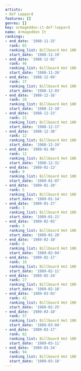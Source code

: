 ```yaml
---
artists:
- Def Leppard
features: []
genres: []
key: armageddon-it-def-leppard
name: Armageddon It
rankings:
- end_date: '1988-11-25'
  rank: 65
  ranking_list: Billboard Hot 100
  start_date: '1988-11-19'
- end_date: '1988-12-02'
  rank: 46
  ranking_list: Billboard Hot 100
  start_date: '1988-11-26'
- end_date: '1988-12-09'
  rank: 37
  ranking_list: Billboard Hot 100
  start_date: '1988-12-03'
- end_date: '1988-12-16'
  rank: 28
  ranking_list: Billboard Hot 100
  start_date: '1988-12-10'
- end_date: '1988-12-23'
  rank: 21
  ranking_list: Billboard Hot 100
  start_date: '1988-12-17'
- end_date: '1988-12-30'
  rank: 12
  ranking_list: Billboard Hot 100
  start_date: '1988-12-24'
- end_date: '1989-01-06'
  rank: 12
  ranking_list: Billboard Hot 100
  start_date: '1988-12-31'
- end_date: '1989-01-13'
  rank: 9
  ranking_list: Billboard Hot 100
  start_date: '1989-01-07'
- end_date: '1989-01-20'
  rank: 5
  ranking_list: Billboard Hot 100
  start_date: '1989-01-14'
- end_date: '1989-01-27'
  rank: 3
  ranking_list: Billboard Hot 100
  start_date: '1989-01-21'
- end_date: '1989-02-03'
  rank: 3
  ranking_list: Billboard Hot 100
  start_date: '1989-01-28'
- end_date: '1989-02-10'
  rank: 6
  ranking_list: Billboard Hot 100
  start_date: '1989-02-04'
- end_date: '1989-02-17'
  rank: 18
  ranking_list: Billboard Hot 100
  start_date: '1989-02-11'
- end_date: '1989-02-24'
  rank: 27
  ranking_list: Billboard Hot 100
  start_date: '1989-02-18'
- end_date: '1989-03-03'
  rank: 42
  ranking_list: Billboard Hot 100
  start_date: '1989-02-25'
- end_date: '1989-03-10'
  rank: 57
  ranking_list: Billboard Hot 100
  start_date: '1989-03-04'
- end_date: '1989-03-17'
  rank: 82
  ranking_list: Billboard Hot 100
  start_date: '1989-03-11'
- end_date: '1989-03-24'
  rank: 94
  ranking_list: Billboard Hot 100
  start_date: '1989-03-18'
---
```



